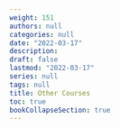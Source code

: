 ```yaml
---
weight: 151
authors: null
categories: null
date: "2022-03-17"
description: 
draft: false
lastmod: "2022-03-17"
series: null
tags: null
title: Other Courses
toc: true
bookCollapseSection: true
---
```




<!--more-->

